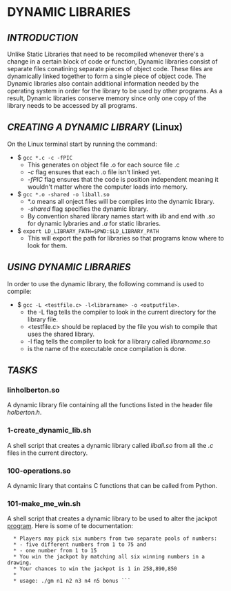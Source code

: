 # DYNAMIC LIBRARIES

## *INTRODUCTION*

Unlike Static Libraries that need to be recompiled whenever there's a change in a certain block of code or function, Dynamic libraries consist of separate files conatining separate pieces of object code. These files are dynamically linked together to form a single piece of object code.
The Dynamic libraries also contain additional information needed by the operating system in order for the library to be used by other programs.
As a result, Dynamic libraries conserve memory since only one copy of the library needs to be accessed by all programs.

## *CREATING A DYNAMIC LIBRARY* (Linux)

On the Linux terminal start by running the command:
- $ ``` gcc *.c -c -fPIC ```
	* This generates on object file .o for each source file .c
	* *-c* flag ensures that each .o file isn't linked yet.
	* *-fPIC* flag ensures that the code is position independent meaning it wouldn't matter where the computer loads into memory.
- $ ``` gcc *.o -shared -o liball.so ```
	* *.o means all onject files will be compiles into the dynamic library.
	* *-shared* flag specifies the dynamic library.
	* By convention shared library names start with *lib* and end with *.so* for dynamic lybraries and *.a* for static libraries.
- $ ``` export LD_LIBRARY_PATH=$PWD:$LD_LIBRARY_PATH ```
	* This will export the path for libraries so that programs know where to look for them.

## *USING DYNAMIC LIBRARIES*

In order to use the dynamic library, the following command is used to compile:
- $ ``` gcc -L <testfile.c> -l<librarname> -o <outputfile> ```.
	* the -L flag tells the compiler to look in the current directory for the library file.
	* <testfile.c> should be replaced by the file you wish to compile that uses the shared library.
	* -l flag tells the compiler to look for a library called *librarname.so* 
	* <outputfile> is the name of the executable once compilation is done.


## *TASKS*

### linholberton.so

A dynamic library file containing all the functions listed in the header file *holberton.h*.

### 1-create_dynamic_lib.sh

A shell script that creates a dynamic library called *liball.so* from all the *.c* files in the current directory.

### 100-operations.so

A dynamic lirary that contains C functions that can be called from Python.

### 101-make_me_win.sh

A shell script that creates a dynamic library to be used to alter the jackpot [program](https://github.com/holbertonschool/0x18.c).
Here is some of te documentation:
``` /* Giga Millions program                                                                                    
  * Players may pick six numbers from two separate pools of numbers:                                                
  * - five different numbers from 1 to 75 and                                                                       
  * - one number from 1 to 15                                                                                       
  * You win the jackpot by matching all six winning numbers in a drawing.                                           
  * Your chances to win the jackpot is 1 in 258,890,850                                                             
  *                                                                                                                 
  * usage: ./gm n1 n2 n3 n4 n5 bonus ```
 
